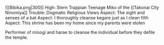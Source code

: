 ![[Bibika.png|300]]
High: Stern Trappian Teenage Miko of the [[Takonai City Ninomiya]]
Trouble: Dogmatic Religious Views
Aspect: The sight and senses of a bat
Aspect: I thoroughly cleanse kegare just as I clean filth
Aspect: This shrine has been my home since my parents were stolen

Performer of misogi and harae to cleanse the individual before they defile the temple.